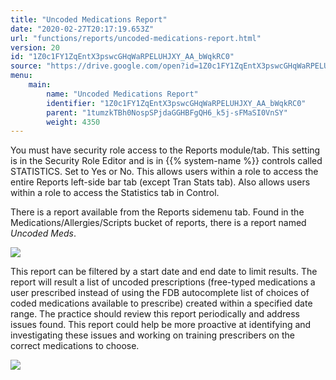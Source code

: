 ```yaml
---
title: "Uncoded Medications Report"
date: "2020-02-27T20:17:19.653Z"
url: "functions/reports/uncoded-medications-report.html"
version: 20
id: "1Z0c1FY1ZqEntX3pswcGHqWaRPELUHJXY_AA_bWqkRC0"
source: "https://drive.google.com/open?id=1Z0c1FY1ZqEntX3pswcGHqWaRPELUHJXY_AA_bWqkRC0"
menu:
    main:
        name: "Uncoded Medications Report"
        identifier: "1Z0c1FY1ZqEntX3pswcGHqWaRPELUHJXY_AA_bWqkRC0"
        parent: "1tumzkTBh0NospSPjdaGGHBFgQH6_k5j-sFMaSI0VnSY"
        weight: 4350
---
```

You must have security role access to the Reports module/tab. This setting is in the Security Role Editor and is in {{% system-name %}} controls called STATISTICS. Set to Yes or No. This allows users within a role to access the entire Reports left-side bar tab (except Tran Stats tab). Also allows users within a role to access the Statistics tab in Control.

There is a report available from the Reports sidemenu tab. Found in the Medications/Allergies/Scripts bucket of reports, there is a report named *Uncoded Meds*.

![](uncoded-medications-report.images/image1.png)

This report can be filtered by a start date and end date to limit results. The report will result a list of uncoded prescriptions (free-typed medications a user prescribed instead of using the FDB autocomplete list of choices of coded medications available to prescribe) created within a specified date range. The practice should review this report periodically and address issues found. This report could help be more proactive at identifying and investigating these issues and working on training prescribers on the correct medications to choose.

![](uncoded-medications-report.images/image2.png)


